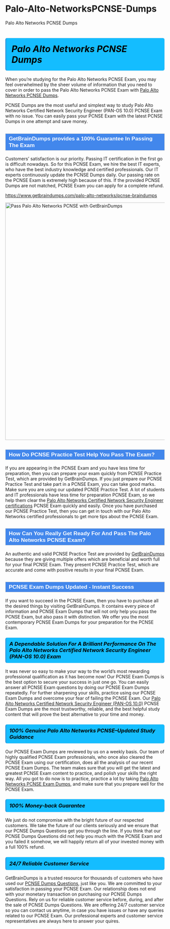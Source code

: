 # Palo-Alto-NetworksPCNSE-Dumps
Palo Alto Networks PCNSE Dumps
<h1><strong><span style="display: block; color: #000000; background: #14BDFF; border: 0.5px solid #AED6F1; border-left: 3px solid #3498DB; padding: .6em; border-radius: 6px;">                     <em>Palo Alto Networks PCNSE <span class="exam_variation">Dumps</span> </em>                </span></strong>            </h1>                        <p>When you’re studying for the Palo Alto Networks PCNSE Exam, you may feel overwhelmed by the sheer volume of information             that you need to cover in order to pass the Palo Alto Networks PCNSE Exam with <a href="https://www.getbraindumps.com/palo-alto-networks/pcnse-braindumps">Palo Alto Networks PCNSE <span class="exam_variation">Dumps</span></a>.</p>            <p>PCNSE <span class="exam_variation">Dumps</span> are the most useful and simplest way to study Palo Alto Networks Certified Network Security Engineer (PAN-OS 10.0) PCNSE Exam             with no issue. You can easily pass your PCNSE Exam with the latest PCNSE <span class="exam_variation">Dumps</span> in one attempt and save money.</p>                        <h2 style="background: #4287ec; border: 1px solid #cccccc; padding: 5px 10px;">                <span style="color: #ffffff;">                    <span style="font-size: 11pt;">                        <span style="line-height: normal;">                            <span style="font-family: Calibri,sans-serif;">                                <strong>                                    <span style="font-size: 13.0pt;">GetBrainDumps provides a 100% Guarantee In Passing The Exam</span>                                </strong>                            </span>                        </span>                    </span>                </span>            </h2>                        <p>Customers’ satisfaction is our priority. Passing IT certification in the first go is difficult nowadays. So for this PCNSE Exam,             we hire the best IT experts, who have the best industry knowledge and certified professionals. Our IT experts continuously update the PCNSE <span class="exam_variation">Dumps</span>             daily. Our passing rate on the PCNSE Exam is extremely high because of this. If the provided PCNSE <span class="exam_variation">Dumps</span> are not matched, PCNSE Exam you             can apply for a complete refund.</p>                                    <p><a href="https://www.getbraindumps.com/palo-alto-networks/pcnse-braindumps">https://www.getbraindumps.com/palo-alto-networks/pcnse-braindumps</a></p>                        <p><a href="https://www.getbraindumps.com/"><img src="https://www.getbraindumps.com/images/get-updated-exam-questions-with-discount-getbraindumps.jpg" class="postImage" alt="Pass Palo Alto Networks PCNSE with GetBrainDumps" width="750"></a></p>                                        <h2 style="background: #4287ec; border: 1px solid #cccccc; padding: 5px 10px;">                <span style="color: #ffffff;">                    <span style="font-size: 11pt;">                        <span style="line-height: normal;">                            <span style="font-family: Calibri,sans-serif;">                                <strong>                                    <span style="font-size: 13.0pt;">How Do PCNSE <span class="exam_variation2">Practice Test</span> Help You Pass The Exam?</span>                                </strong>                            </span>                        </span>                    </span>                </span>            </h2>                        <p>If you are appearing in the PCNSE Exam and you have less time for preparation, then you can prepare your exam quickly from PCNSE <span class="exam_variation2">Practice Test</span>,             which are provided by GetBrainDumps. If you just prepare our PCNSE <span class="exam_variation2">Practice Test</span> and take part in a PCNSE Exam, you can take good marks.             Make sure you are using our updated PCNSE <span class="exam_variation2">Practice Test</span>. A lot of students and IT professionals have less time for preparation PCNSE Exam,             so we help them clear the <a href="https://www.getbraindumps.com/palo-alto-networks/pcnse-braindumps.html">Palo Alto Networks Certified Network Security Engineer certifications</a> PCNSE Exam quickly and easily. Once you have purchased             our PCNSE <span class="exam_variation2">Practice Test</span>, then you can get in touch with our Palo Alto Networks certified professionals to get more tips about the PCNSE Exam.</p>                        <h2 style="background: #4287ec; border: 1px solid #cccccc; padding: 5px 10px;">                <span style="color: #ffffff;">                    <span style="font-size: 11pt;">                        <span style="line-height: normal;">                            <span style="font-family: Calibri,sans-serif;">                                <strong>                                    <span style="font-size: 13.0pt;">How Can You Really Get Ready For And Pass The Palo Alto Networks PCNSE Exam?</span>                                </strong>                            </span>                        </span>                    </span>                </span>            </h2>                        <p>An authentic and valid PCNSE <span class="exam_variation2">Practice Test</span> are provided by <a href="https://www.getbraindumps.com/">GetBrainDumps</a> because they are giving multiple offers which are beneficial             and worth full for your final PCNSE Exam. They present PCNSE <span class="exam_variation2">Practice Test</span>, which are accurate and come with positive             results in your final PCNSE Exam.</p>                        <h2 style="background: #4287ec; border: 1px solid #cccccc; padding: 5px 10px;">                <span style="color: #ffffff;">                    <span style="font-size: 11pt;">                        <span style="line-height: normal;">                            <span style="font-family: Calibri,sans-serif;">                                <strong>                                    <span style="font-size: 13.0pt;">PCNSE <span class="exam_variation3">Exam Dumps</span> Updated - Instant Success</span>                                </strong>                            </span>                        </span>                    </span>                </span>            </h2>                        <p>If you want to succeed in the PCNSE Exam, then you have to purchase all the desired things by visiting GetBrainDumps.             It contains every piece of information and PCNSE <span class="exam_variation3">Exam Dumps</span> that will not only help you pass the PCNSE Exam,             but also pass it with distinction. We offer you the most contemporary PCNSE <span class="exam_variation3">Exam Dumps</span> for your preparation for the PCNSE Exam.</p>                        <h3>                <strong>                    <span style="display: block; color: #000000; background: #14BDFF; border: 0.5px solid #AED6F1; border-left: 3px solid #3498DB; padding: .6em; border-radius: 6px;">                        <em>A Dependable Solution For A Brilliant Performance On The Palo Alto Networks Certified Network Security Engineer (PAN-OS 10.0) Exam</em>                    </span>                </strong>            </h3>                        <p>It was never so easy to make your way to the world’s most rewarding professional qualification as it has become now! Our PCNSE <span class="exam_variation3">Exam Dumps</span>             is the best option to secure your success in just one go. You can easily answer all PCNSE Exam questions by doing our PCNSE <span class="exam_variation3">Exam Dumps</span>             repeatedly. For further sharpening your skills, practice using our PCNSE <span class="exam_variation3">Exam Dumps</span> and overcome your fear of failing the PCNSE Exam.             Our <a href="https://www.getbraindumps.com/palo-alto-networks/pcnse-braindumps">Palo Alto Networks Certified Network Security Engineer (PAN-OS 10.0)</a> PCNSE <span class="exam_variation3">Exam Dumps</span> are the most trustworthy, reliable, and the best helpful study             content that will prove the best alternative to your time and money.</p>                        <h3>                <strong>                    <span style="display: block; color: #000000; background: #14BDFF; border: 0.5px solid #AED6F1; border-left: 3px solid #3498DB; padding: .6em; border-radius: 6px;">                        <em>100% Genuine Palo Alto Networks PCNSE–Updated Study Guidance </em>                    </span>                </strong>            </h3>                        <p>Our PCNSE <span class="exam_variation3">Exam Dumps</span> are reviewed by us on a weekly basis. Our team of highly qualified PCNSE Exam professionals, who once also             cleared the PCNSE Exam using our certification, does all the analysis of our recent PCNSE <span class="exam_variation3">Exam Dumps</span>. The team makes sure that you will get the             latest and greatest PCNSE Exam content to practice, and polish your skills the right way. All you got to do now is to practice, practice a lot by             taking <a href="https://www.getbraindumps.com/palo-alto-networks-braindumps.html">Palo Alto Networks PCNSE <span class="exam_variation3">Exam Dumps</span></a>, and make sure that you prepare well for the PCNSE Exam.</p>                        <h3>                <strong>                    <span style="display: block; color: #000000; background: #14BDFF; border: 0.5px solid #AED6F1; border-left: 3px solid #3498DB; padding: .6em; border-radius: 6px;">                        <em>100% Money-back Guarantee</em>                    </span>                </strong>            </h3>                        <p>We just do not compromise with the bright future of our respected customers. We take the future of our clients seriously and we ensure that our             PCNSE <span class="exam_variation4">Dumps Questions</span> get you through the line. If you think that our PCNSE <span class="exam_variation4">Dumps Questions</span> did not help you much with the PCNSE Exam and you             failed it somehow, we will happily return all of your invested money with a full 100% refund.</p>                                    <h3>                <strong>                    <span style="display: block; color: #000000; background: #14BDFF; border: 0.5px solid #AED6F1; border-left: 3px solid #3498DB; padding: .6em; border-radius: 6px;">                        <em>24/7 Reliable Customer Service</em>                    </span>                </strong>            </h3>                        <p>GetBrainDumps is a trusted resource for thousands of customers who have used our <a href="https://www.getbraindumps.com/palo-alto-networks/pcnse-braindumps">PCNSE <span class="exam_variation4">Dumps Questions</span></a>, just like you. We are committed to your             satisfaction in passing your PCNSE Exam. Our relationship does not end with your monetary transaction on purchasing our PCNSE <span class="exam_variation4">Dumps Questions</span>.             Rely on us for reliable customer service before, during, and after the sale of PCNSE <span class="exam_variation4">Dumps Questions</span>. We are offering 24/7 customer service so you             can contact us anytime, in case you have issues or have any queries related to our PCNSE Exam. Our professional experts and customer service             representatives are always here to answer your quires.</p>                    
